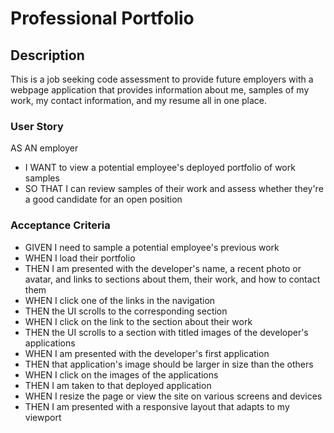 # Professional Portfolio

## Description

This is a job seeking code assessment to provide future employers with a webpage application that provides information about me, samples of my work, my contact information, and my resume all in one place. 

### **User Story** 
AS AN employer
- I WANT to view a potential employee's deployed portfolio of work samples
- SO THAT I can review samples of their work and assess whether they're a good candidate for an open position

### **Acceptance Criteria**
- GIVEN I need to sample a potential employee's previous work
- WHEN I load their portfolio
- THEN I am presented with the developer's name, a recent photo or avatar, and links to sections about them, their work, and how to contact them
- WHEN I click one of the links in the navigation
- THEN the UI scrolls to the corresponding section
- WHEN I click on the link to the section about their work
- THEN the UI scrolls to a section with titled images of the developer's applications
- WHEN I am presented with the developer's first application
- THEN that application's image should be larger in size than the others
- WHEN I click on the images of the applications
- THEN I am taken to that deployed application
- WHEN I resize the page or view the site on various screens and devices
- THEN I am presented with a responsive layout that adapts to my viewport